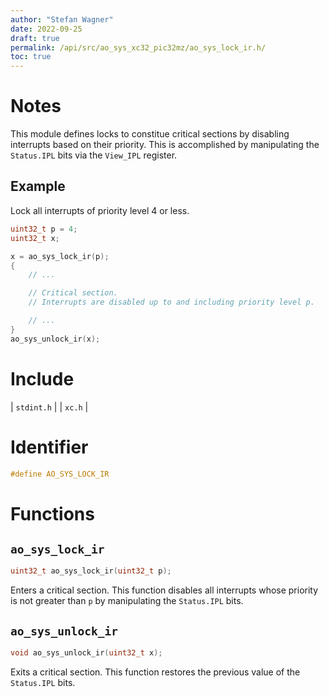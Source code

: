 ```yaml
---
author: "Stefan Wagner"
date: 2022-09-25
draft: true
permalink: /api/src/ao_sys_xc32_pic32mz/ao_sys_lock_ir.h/
toc: true
---
```


# Notes

This module defines locks to constitue critical sections by disabling interrupts based on their priority. This is accomplished by manipulating the `Status.IPL` bits via the `View_IPL` register.

## Example

Lock all interrupts of priority level 4 or less.

```c
uint32_t p = 4;
uint32_t x;

x = ao_sys_lock_ir(p);
{
    // ...

    // Critical section.
    // Interrupts are disabled up to and including priority level p.

    // ...
}
ao_sys_unlock_ir(x);
```

# Include

| `stdint.h` |
| `xc.h` |

# Identifier

```c
#define AO_SYS_LOCK_IR
```

# Functions

## `ao_sys_lock_ir`

```c
uint32_t ao_sys_lock_ir(uint32_t p);
```

Enters a critical section. This function disables all interrupts whose priority is not greater than `p` by manipulating the `Status.IPL` bits.

## `ao_sys_unlock_ir`

```c
void ao_sys_unlock_ir(uint32_t x);
```

Exits a critical section. This function restores the previous value of the `Status.IPL` bits.
